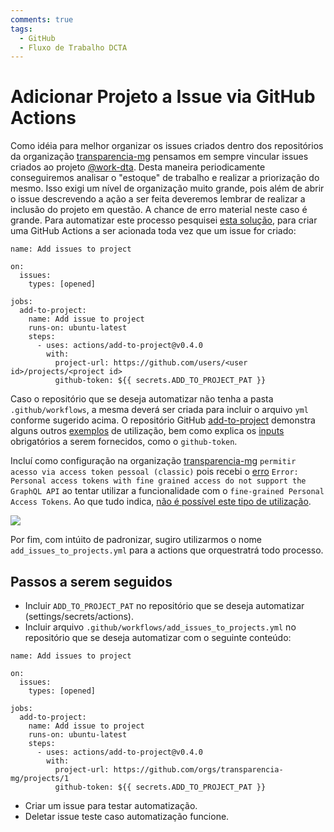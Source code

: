 ```yaml
---
comments: true
tags:
  - GitHub
  - Fluxo de Trabalho DCTA
---
```


# Adicionar Projeto a Issue via GitHub Actions

Como idéia para melhor organizar os issues criados dentro dos repositórios da organização [transparencia-mg](https://github.com/transparencia-mg) pensamos em sempre vincular issues criados ao projeto [@work-dta](https://github.com/orgs/transparencia-mg/projects/1).
Desta maneira periodicamente conseguiremos analisar o "estoque" de trabalho e realizar a priorização do mesmo.
Isso exigi um nível de organização muito grande, pois além de abrir o issue descrevendo a ação a ser feita deveremos lembrar de realizar a inclusão do projeto em questão.
A chance de erro material neste caso é grande.
Para automatizar este processo pesquisei [esta solução](https://github.com/orgs/community/discussions/9687#discussioncomment-4702790), para criar uma GitHub Actions a ser acionada toda vez que um issue for criado:

```
name: Add issues to project

on:
  issues:
    types: [opened]

jobs:
  add-to-project:
    name: Add issue to project
    runs-on: ubuntu-latest
    steps:
      - uses: actions/add-to-project@v0.4.0
        with:
          project-url: https://github.com/users/<user id>/projects/<project id>
          github-token: ${{ secrets.ADD_TO_PROJECT_PAT }}
```

Caso o repositório que se deseja automatizar não tenha a pasta `.github/workflows`, a mesma deverá ser criada para incluir o arquivo `yml` conforme sugerido acima.
O repositório GitHub [add-to-project](https://github.com/actions/add-to-project) demonstra alguns outros [exemplos](https://github.com/actions/add-to-project#examples) de utilização, bem como explica os [inputs](https://github.com/actions/add-to-project#inputs) obrigatórios a serem fornecidos, como o `github-token`. 

Incluí como configuração na organização [transparencia-mg](https://github.com/transparencia-mg) `permitir acesso via access token pessoal (classic)` pois recebi o [erro](https://github.com/gabrielbdornas/notes/actions/runs/3939553780/jobs/6739545364) `Error: Personal access tokens with fine grained access do not support the GraphQL API` ao tentar utilizar a funcionalidade com o `fine-grained Personal Access Tokens`.
Ao que tudo indica, [não é possível este tipo de utilização](https://github.com/cli/cli/issues/6680).

![](https://imgur.com/rX68hvW.png)

Por fim, com intúito de padronizar, sugiro utilizarmos o nome `add_issues_to_projects.yml` para a actions que orquestratrá todo processo.

## Passos a serem seguidos

- Incluir `ADD_TO_PROJECT_PAT` no repositório que se deseja automatizar (settings/secrets/actions).
- Incluir arquivo `.github/workflows/add_issues_to_projects.yml` no repositório que se deseja automatizar com o seguinte conteúdo:

```
name: Add issues to project

on:
  issues:
    types: [opened]

jobs:
  add-to-project:
    name: Add issue to project
    runs-on: ubuntu-latest
    steps:
      - uses: actions/add-to-project@v0.4.0
        with:
          project-url: https://github.com/orgs/transparencia-mg/projects/1
          github-token: ${{ secrets.ADD_TO_PROJECT_PAT }}
```
- Criar um issue para testar automatização.
- Deletar issue teste caso automatização funcione.
